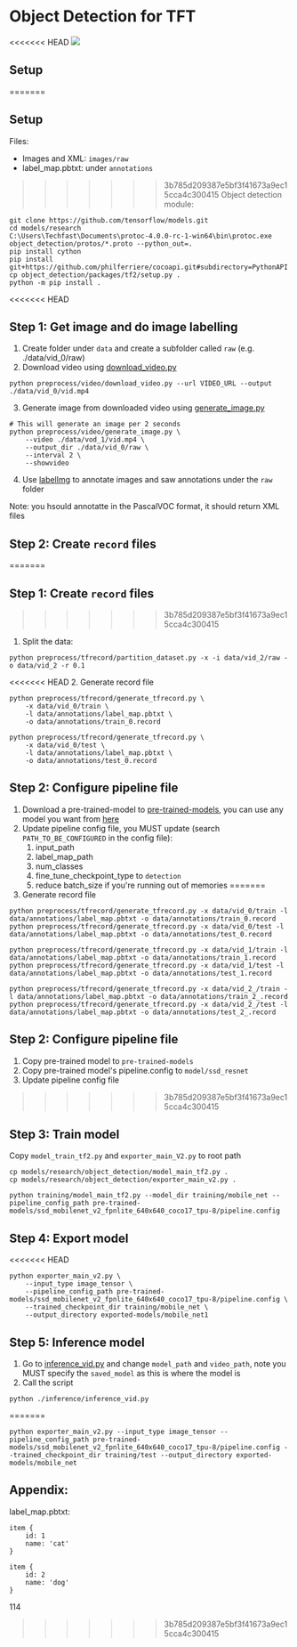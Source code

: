 # Object Detection for TFT

<<<<<<< HEAD
![](output.gif)

## Setup
=======
## Setup
Files:  
* Images and XML: `images/raw`
* label_map.pbtxt: under `annotations`

>>>>>>> 3b785d209387e5bf3f41673a9ec15cca4c300415
Object detection module:
```
git clone https://github.com/tensorflow/models.git
cd models/research
C:\Users\Techfast\Documents\protoc-4.0.0-rc-1-win64\bin\protoc.exe object_detection/protos/*.proto --python_out=.
pip install cython
pip install git+https://github.com/philferriere/cocoapi.git#subdirectory=PythonAPI
cp object_detection/packages/tf2/setup.py .
python -m pip install .
```

<<<<<<< HEAD
## Step 1: Get image and do image labelling
1. Create folder under `data` and create a subfolder called `raw` (e.g. ./data/vid_0/raw)
1. Download video using [download_video.py](./preprocess/video/download_video.py) 
```shell
python preprocess/video/download_video.py --url VIDEO_URL --output ./data/vid_0/vid.mp4
```
3. Generate image from downloaded video using [generate_image.py](./preprocess/video/generate_image.py)
```shell
# This will generate an image per 2 seconds
python preprocess/video/generate_image.py \
    --video ./data/vod_1/vid.mp4 \
    --output_dir ./data/vid_0/raw \
    --interval 2 \
    --showvideo
```
4. Use [labelImg](https://github.com/tzutalin/labelImg) to annotate images and saw annotations under the `raw` folder  

Note: you hsould annotatte in the PascalVOC format, it should return XML files

## Step 2: Create `record` files
=======
## Step 1: Create `record` files
>>>>>>> 3b785d209387e5bf3f41673a9ec15cca4c300415
1. Split the data:
```
python preprocess/tfrecord/partition_dataset.py -x -i data/vid_2/raw -o data/vid_2 -r 0.1
```


<<<<<<< HEAD
2. Generate record file
```
python preprocess/tfrecord/generate_tfrecord.py \
    -x data/vid_0/train \
    -l data/annotations/label_map.pbtxt \
    -o data/annotations/train_0.record

python preprocess/tfrecord/generate_tfrecord.py \
    -x data/vid_0/test \
    -l data/annotations/label_map.pbtxt \
    -o data/annotations/test_0.record
```

## Step 2: Configure pipeline file
1. Download a pre-trained-model to [pre-trained-models](./pre-trained-models), 
you can use any model you want from [here](https://github.com/tensorflow/models/blob/master/research/object_detection/g3doc/tf2_detection_zoo.md)
1. Update pipeline config file, you MUST update (search `PATH_TO_BE_CONFIGURED` in the config file):  
    1. input_path
    1. label_map_path
    1. num_classes
    1. fine_tune_checkpoint_type to `detection`
    1. reduce batch_size if you're running out of memories
=======
1. Generate record file
```
python preprocess/tfrecord/generate_tfrecord.py -x data/vid_0/train -l data/annotations/label_map.pbtxt -o data/annotations/train_0.record
python preprocess/tfrecord/generate_tfrecord.py -x data/vid_0/test -l data/annotations/label_map.pbtxt -o data/annotations/test_0.record

python preprocess/tfrecord/generate_tfrecord.py -x data/vid_1/train -l data/annotations/label_map.pbtxt -o data/annotations/train_1.record
python preprocess/tfrecord/generate_tfrecord.py -x data/vid_1/test -l data/annotations/label_map.pbtxt -o data/annotations/test_1.record

python preprocess/tfrecord/generate_tfrecord.py -x data/vid_2_/train -l data/annotations/label_map.pbtxt -o data/annotations/train_2_.record
python preprocess/tfrecord/generate_tfrecord.py -x data/vid_2_/test -l data/annotations/label_map.pbtxt -o data/annotations/test_2_.record
```

## Step 2: Configure pipeline file
1. Copy pre-trained model to `pre-trained-models`
1. Copy pre-trained model's pipeline.config to `model/ssd_resnet`
1. Update pipeline config file
>>>>>>> 3b785d209387e5bf3f41673a9ec15cca4c300415

## Step 3: Train model
Copy `model_train_tf2.py` and `exporter_main_V2.py` to root path
```shell
cp models/research/object_detection/model_main_tf2.py .
cp models/research/object_detection/exporter_main_v2.py .

python training/model_main_tf2.py --model_dir training/mobile_net --pipeline_config_path pre-trained-models/ssd_mobilenet_v2_fpnlite_640x640_coco17_tpu-8/pipeline.config
```

## Step 4: Export model
<<<<<<< HEAD
```shell
python exporter_main_v2.py \
    --input_type image_tensor \
    --pipeline_config_path pre-trained-models/ssd_mobilenet_v2_fpnlite_640x640_coco17_tpu-8/pipeline.config \
    --trained_checkpoint_dir training/mobile_net \
    --output_directory exported-models/mobile_net1
```

## Step 5: Inference model
1. Go to [inference_vid.py](./inference/inference_vid.py) and change `model_path` and `video_path`, note you MUST 
specify the `saved_model` as this is where the model is
1. Call the script
```shell
python ./inference/inference_vid.py
```
=======
```
python exporter_main_v2.py --input_type image_tensor --pipeline_config_path pre-trained-models/ssd_mobilenet_v2_fpnlite_640x640_coco17_tpu-8/pipeline.config --trained_checkpoint_dir training/test --output_directory exported-models/mobile_net
```

## Appendix:
label_map.pbtxt:

```
item {
    id: 1
    name: 'cat'
}

item {
    id: 2
    name: 'dog'
}
```

114
>>>>>>> 3b785d209387e5bf3f41673a9ec15cca4c300415
